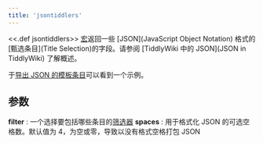 ```yaml
---
title: 'jsontiddlers'
---
```


<<.def jsontiddlers>> [宏](Macros)返回一些 [JSON](JavaScript Object Notation) 格式的[甄选条目](Title Selection)的字段。请参阅 [TiddlyWiki 中的 JSON](JSON in TiddlyWiki) 了解概述。

于[导出 JSON 的模板条目]($:/core/templates/exporters/JsonFile)可以看到一个示例。

## 参数

**filter**
: 一个选择要包括哪些条目的[筛选器](Filters)
**spaces**
: 用于格式化 JSON 的可选空格数。默认值为 4，为空或零，导致以没有格式空格打包 JSON 